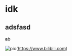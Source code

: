 # idk

## adsfasd

**a**b

![pic](https://avatars.githubusercontent.com/u/81300841?s=48&v=4 "panda")(https://www.bilibili.com)

